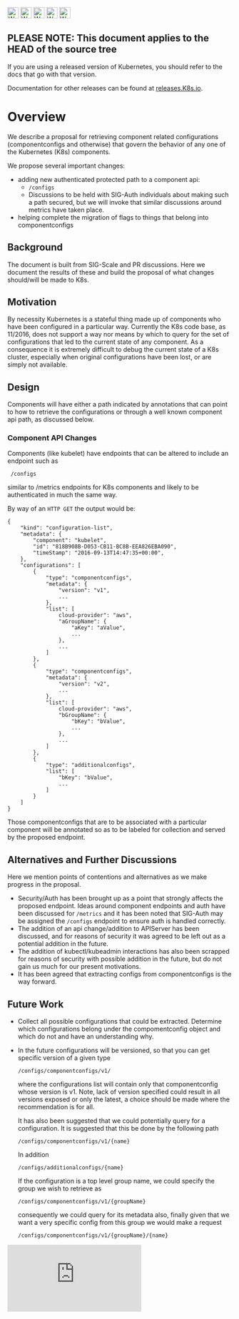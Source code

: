 <!-- BEGIN MUNGE: UNVERSIONED_WARNING -->

<!-- BEGIN STRIP_FOR_RELEASE -->

<img src="http://kubernetes.io/kubernetes/img/warning.png" alt="WARNING"
     width="25" height="25">
<img src="http://kubernetes.io/kubernetes/img/warning.png" alt="WARNING"
     width="25" height="25">
<img src="http://kubernetes.io/kubernetes/img/warning.png" alt="WARNING"
     width="25" height="25">
<img src="http://kubernetes.io/kubernetes/img/warning.png" alt="WARNING"
     width="25" height="25">
<img src="http://kubernetes.io/kubernetes/img/warning.png" alt="WARNING"
     width="25" height="25">

<h2>PLEASE NOTE: This document applies to the HEAD of the source tree</h2>

If you are using a released version of Kubernetes, you should refer to the docs that go with that version.

Documentation for other releases can be found at [releases.K8s.io](http://releases.K8s.io).
</strong>

<!-- END STRIP_FOR_RELEASE -->

<!-- END MUNGE: UNVERSIONED_WARNING -->


# Overview

We describe a proposal for retrieving component related configurations (componentconfigs and otherwise) that govern the behavior of any one of the Kubernetes (K8s) components.

We propose several important changes:

* adding new authenticated protected path to a component api:
    * `/configs`
    * Discussions to be held with SIG-Auth individuals about making such a path secured, but we will invoke that similar discussions around metrics have taken place.
* helping complete the migration of flags to things that belong into componentconfigs

## Background

The document is built from SIG-Scale and PR discussions. Here we document the results of these and build the proposal of what changes should/will be made to K8s.

## Motivation

By necessity Kubernetes is a stateful thing made up of components who have been configured in a particular way. Currently the K8s code base, as 11/2016, does not support a way nor means by which to query for the set of configurations that led to the current state of any component. As a consequence it is extremely difficult to debug the current state of a K8s cluster, especially when original configurations have been lost, or are simply not available.

## Design

Components will have either a path indicated by annotations that can point to how to retrieve the configurations or through a well known component api path, as discussed below.

### Component API Changes

Components (like kubelet) have endpoints that can be altered to include an endpoint such as

```
 /configs 
```

similar to /metrics endpoints for K8s components and likely to be authenticated in much the same way.

By way of an `HTTP GET` the output would be:

```
{
    "kind": "configuration-list",
    "metadata": {
        "component": "kubelet",
        "id": "818B908B-D053-CB11-BC8B-EEA826EBA090",
        "timeStamp": "2016-09-13T14:47:35+00:00",
    },
    "configurations": [
        {
            "type": "componentconfigs",
            "metadata": {
                "version": "v1",
                ...
            },
            "list": [
                cloud-provider": "aws",
                "aGroupName": {
                    "aKey": "aValue",
                    ...
                },
                ...
            ]        
        },
        {
            "type": "componentconfigs",
            "metadata": {
                "version": "v2",
                ...
            },
            "list": [
                cloud-provider": "aws",
                "bGroupName": {
                    "bKey": "bValue",
                    ...
                },
                ...
            ]        
        },
        {
            "type": "additionalconfigs",
            "list": [
                "bKey": "bValue",
                ...
            ]
        }
    ]
}
```

Those componentconfigs that are to be associated with a particular component will be annotated so as to be labeled for collection and served by the proposed endpoint.

## Alternatives and Further Discussions

Here we mention points of contentions and alternatives as we make progress in the proposal.

* Security/Auth has been brought up as a point that strongly affects the proposed endpoint. Ideas around component endpoints and auth have been discussed for `/metrics` and it has been noted that SIG-Auth may be assigned the `/configs` endpoint to ensure auth is handled correctly.
* The addition of an api change/addition to APIServer has been discussed, and for reasons of security it was agreed to be left out as a potential addition in the future.
* The addition of kubectl/kubeadmin interactions has also been scrapped for reasons of security with possible addition in the future, but do not gain us much for our present motivations.
* It has been agreed that extracting configs from componentconfigs is the way forward.

## Future Work

* Collect all possible configurations that could be extracted. Determine which configurations belong under the compomentconfig object and which do not and have an understanding why.

* In the future configurations will be versioned, so that you can get specific
version of a given type

    ```
    /configs/componentconfigs/v1/
    ```

    where the configurations list will contain only that componentconfig whose version is v1. Note, lack of version specified could result in all versions exposed or only the latest, a choice should be made where the recommendation is for all.

    It has also been suggested that we could potentially query for a configuration. It is suggested that this be done by the following path

    ```
    /configs/componentconfigs/v1/{name}
    ```

    In addition

    ```
    /configs/additionalconfigs/{name}
    ```

    If the configuration is a top level group name, we could specify the group we wish to retrieve as

    ```
    /configs/componentconfigs/v1/{groupName}
    ```

    consequently we could query for its metadata also, finally given that we want a very specific config from this group we would make a request

    ```
    /configs/componentconfigs/v1/{groupName}/{name}
    ```


<!-- BEGIN MUNGE: GENERATED_ANALYTICS -->
[![Analytics](https://kubernetes-site.appspot.com/UA-36037335-10/GitHub/docs/proposals/componentconfig-dump.md?pixel)]()
<!-- END MUNGE: GENERATED_ANALYTICS -->
